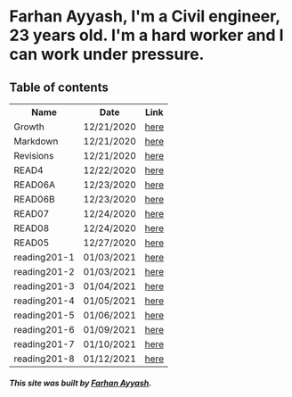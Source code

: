 # Farhan Ayyash, I'm a Civil engineer, 23 years old. I'm a hard worker and I can work under pressure.

## Table of contents

<table>
  <tr>
    <th>Name</th>
    <th>Date</th>
    <th>Link</th>
  </tr>
  <tr>
    <td>Growth</td>
    <td>12/21/2020</td>
    <td><a href="https://farhanayyash.github.io/reading-notes/Growth">here</a></td>
  </tr>
  <tr>
    <td>Markdown</td>
    <td>12/21/2020</td>
    <td><a href="https://farhanayyash.github.io/reading-notes/READ" >here</a></td>
    
  </tr>
  <tr>
    <td>Revisions</td>
    <td>12/21/2020</td>
    <td><a href="https://farhanayyash.github.io/reading-notes/Revisions">here</a></td>
  </tr>
  <tr>
    <td>READ4</td>
    <td>12/22/2020</td>
    <td><a href="https://farhanayyash.github.io/reading-notes/read4">here</a></td>
  </tr>
  <tr>
    <td>READ06A</td>
    <td>12/23/2020</td>
    <td><a href="https://farhanayyash.github.io/reading-notes/read06a">here</a></td>
  </tr>
  <tr>
    <td>READ06B</td>
    <td>12/23/2020</td>
    <td><a href="https://farhanayyash.github.io/reading-notes/read06b">here</a></td>
  </tr>
  <tr>
    <td>READ07</td>
    <td>12/24/2020</td>
    <td><a href="https://farhanayyash.github.io/reading-notes/read07">here</a></td>
  </tr>
   <tr>
    <td>READ08</td>
    <td>12/24/2020</td>
    <td><a href="https://farhanayyash.github.io/reading-notes/read08">here</a></td>
  </tr>
  <tr>
    <td>READ05</td>
    <td>12/27/2020</td>
    <td><a href="https://farhanayyash.github.io/reading-notes/read5">here</a></td>
  </tr>
  <tr>
    <td>reading201-1</td>
    <td>01/03/2021</td>
    <td><a href="https://farhanayyash.github.io/reading-notes/reading201-1">here</a></td>
  </tr>
  <tr>
    <td>reading201-2</td>
    <td>01/03/2021</td>
    <td><a href="https://farhanayyash.github.io/reading-notes/reading201-2">here</a></td>
  </tr>
  <tr>
    <td>reading201-3</td>
    <td>01/04/2021</td>
    <td><a href="https://farhanayyash.github.io/reading-notes/reading201-3">here</a></td>
  </tr>
  <tr>
    <td>reading201-4</td>
    <td>01/05/2021</td>
    <td><a href="https://farhanayyash.github.io/reading-notes/reading201-4">here</a></td>
  </tr>
  <tr>
    <td>reading201-5</td>
    <td>01/06/2021</td>
    <td><a href="https://farhanayyash.github.io/reading-notes/reading201-5">here</a></td>
  </tr>
  <tr>
    <td>reading201-6</td>
    <td>01/09/2021</td>
    <td><a href="https://farhanayyash.github.io/reading-notes/reading201-6">here</a></td>
  </tr>
  <tr>
    <td>reading201-7</td>
    <td>01/10/2021</td>
    <td><a href="https://farhanayyash.github.io/reading-notes/reading201-7">here</a></td>
  </tr>
  <tr>
    <td>reading201-8</td>
    <td>01/12/2021</td>
    <td><a href="https://farhanayyash.github.io/reading-notes/reading201-8">here</a></td>
  </tr>
</table>

##### This site was built by [Farhan Ayyash](https://github.com/farhanayyash). 
